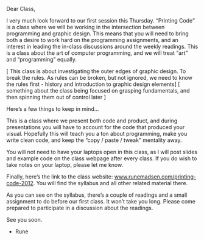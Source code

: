 Dear Class,

I very much look forward to our first session this Thursday. “Printing Code” is a class where we will be working in the intersection between programming and graphic design. This means that you will need to bring both a desire to work hard on the programming assignments, and an interest in leading the in-class discussions around the weekly readings. This is a class about the art of computer programming, and we will treat “art” and “programming” equally.

[ This class is about investigating the outer edges of graphic design. To break the rules. As rules can be broken, but not ignored, we need to know the rules first - history and introduction to graphic design elements]
[ something about the class being focused on grasping fundamentals, and then spinning them out of control later ]

Here’s a few things to keep in mind...

This is a class where we present both code and product, and during presentations you will have to account for the code that produced your visual. Hopefully this will teach you a ton about programming, make you write clean code, and keep the “copy / paste / tweak” mentality away.

You will not need to have your laptops open in this class, as I will post slides and example code on the class webpage after every class. If you do wish to take notes on your laptop, please let me know.

Finally, here’s the link to the class website: www.runemadsen.com/printing-code-2012. You will find the syllabus and all other related material there.

As you can see on the syllabus, there’s a couple of readings and a small assignment to do before our first class. It won’t take you long. Please come prepared to participate in a discussion about the readings.

See you soon.

- Rune